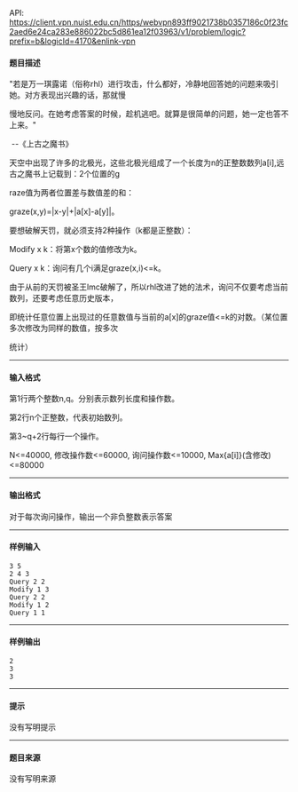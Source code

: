 API: https://client.vpn.nuist.edu.cn/https/webvpn893ff9021738b0357186c0f23fc2aed6e24ca283e886022bc5d861ea12f03963/v1/problem/logic?prefix=b&logicId=4170&enlink-vpn

#### 题目描述

"若是万一琪露诺（俗称rhl）进行攻击，什么都好，冷静地回答她的问题来吸引她。对方表现出兴趣的话，那就慢

慢地反问。在她考虑答案的时候，趁机逃吧。就算是很简单的问题，她一定也答不上来。"               

 --《上古之魔书》

天空中出现了许多的北极光，这些北极光组成了一个长度为n的正整数数列a\[i\],远古之魔书上记载到：2个位置的g

raze值为两者位置差与数值差的和：

graze(x,y)=|x-y|+|a\[x\]-a\[y\]|。

要想破解天罚，就必须支持2种操作（k都是正整数）：

Modify x k：将第x个数的值修改为k。

Query x k：询问有几个i满足graze(x,i)<=k。

由于从前的天罚被圣王lmc破解了，所以rhl改进了她的法术，询问不仅要考虑当前数列，还要考虑任意历史版本，

即统计任意位置上出现过的任意数值与当前的a\[x\]的graze值<=k的对数。（某位置多次修改为同样的数值，按多次

统计）

---

#### 输入格式

第1行两个整数n,q。分别表示数列长度和操作数。

第2行n个正整数，代表初始数列。

第3~q+2行每行一个操作。

N<=40000, 修改操作数<=60000, 询问操作数<=10000, Max{a\[i\]}(含修改)<=80000

---

#### 输出格式

对于每次询问操作，输出一个非负整数表示答案

---

#### 样例输入
```
3 5
2 4 3
Query 2 2
Modify 1 3
Query 2 2
Modify 1 2
Query 1 1

```

---

#### 样例输出
```
2
3
3
```

---

#### 提示

没有写明提示

---

#### 题目来源

没有写明来源